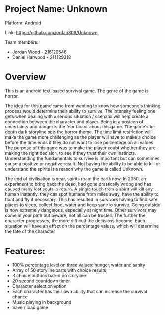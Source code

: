 # Project Name: Unknown
Platform: Android 

Link: https://github.com/jordan309/Unknown

Team members:
- Jordan Wood - 216120546
- Daniel Harwood - 214129318

# Overview
This is an android text-based survival game. The genre of the game is horror.

The idea for this game came from wanting to know how someone's thinking process would determine their ability to survive. The intensity feeling one gets when dealing with a serious situation / scenario will help create a connection between the character and player. Being in a position of uncertainty and danger is the fear factor about this game. The game's in-depth dark storyline sets the horror theme. The time limit restriction will make the game more challenging as the player will have to make a choice before the time ends if they do not want to lose percentage on all values. The purpose of this game was to make the player doubt whether they are making the right decision, to see if they trust their own instincts. Understanding the fundamentals to survive is important but can sometimes cause a  positive or negative result. Not having the ability to be able to kill or understand the spirits is a reason why the game is called Unknown.  

The end of civilisation is near, spirits roam the earth now. In 2050, an experiment to bring back the dead, had gone drastically wrong and has caused many lost souls to return. A single touch from a spirit will kill any human instantly, they can spot humans from miles away, have the ability to float and fly if necessary. This has resulted in survivors having to find safe places to sleep, collect food, water and keep sane to survive. Going outside is now extremely dangerous, especially at night time. Other survivors may come in your path but beware, not all can be trusted. The further the character progresses, the more difficult the decisions become. Each situation will have an effect on the percentage values, which will determine the fate of the character.


# Features: 
- 100% percentage level on three values: hunger, water and sanity 
- Array of 50 storyline parts with choice results 
- 3 choice buttons based on storyline 
- 20 second countdown timer 
- Character selection option
- Each character has their own ability that can increase the survival chance
- Music playing in background
- Save / load game



